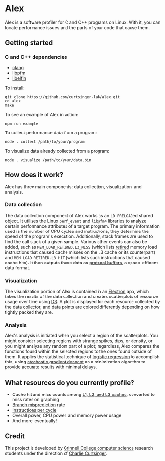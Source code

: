 # Alex

Alex is a software profiler for C and C++ programs on Linux. With it, you can locate performance issues and the parts of your code that cause them.

## Getting started

### C and C++ dependencies

- [clang](https://clang.llvm.org/)
- [libpfm](http://perfmon2.sourceforge.net/)
- [libelfin](https://github.com/aclements/libelfin)

To install:

```
git clone https://github.com/curtsinger-lab/alex.git
cd alex
make
```

To see an example of Alex in action:

```
npm run example
```

To collect performance data from a program:

```
node . collect /path/to/your/program
```

To visualize data already collected from a program:

```
node . visualize /path/to/your/data.bin
```

## How does it work?

Alex has three main components: data collection, visualization, and analysis.

### Data collection

The data collection component of Alex works as an `LD_PRELOAD`ed shared object. It utilizes the Linux `perf_event` and `libpfm4` libraries to analyze certain performance attributes of a target program. The primary information used is the number of CPU cycles and instructions; they determine the speed of the program's execution. Additionally, stack frames are used to find the call stack of a given sample. Various other events can also be added, such as `MEM_LOAD_RETIRED.L3_MISS` (which lists [retired](https://stackoverflow.com/a/22369286) memory load instructions that caused cache misses on the L3 cache or its counterpart) and `MEM_LOAD_RETIRED.L3_HIT` (which lists such instructions that caused cache hits). It then outputs these data as [protocol buffers](https://developers.google.com/protocol-buffers/), a space-efficent data format.

### Visualization

The visualization portion of Alex is contained in an [Electron](https://electronjs.org/) app, which takes the results of the data collection and creates scatterplots of resource usage over time using [D3](https://d3js.org/). A plot is displayed for each resource collected by the data collector, and data points are colored differently depending on how tightly packed they are.

### Analysis

Alex's analysis is initiated when you select a region of the scatterplots. You might consider selecting regions with strange spikes, dips, or density, or you might analyze any random part of a plot; regardless, Alex compares the functions found within the selected regions to the ones found outside of them. It applies the statistical technique of [logistic regression](https://en.wikipedia.org/wiki/Logistic_regression) to accomplish this, using [stochastic gradient descent](https://en.wikipedia.org/wiki/Stochastic_gradient_descent) as a minimization algorithm to provide accurate results with minimal delays.

## What resources do you currently profile?

- Cache hit and miss counts among [L1, L2, and L3 caches](https://en.wikipedia.org/wiki/Cache_hierarchy), converted to miss rates on graphing
- [Branch misprediction](https://en.wikipedia.org/wiki/Branch_misprediction) rate
- [Instructions per cycle](https://en.wikipedia.org/wiki/Instructions_per_cycle)
- Overall power, CPU power, and memory power usage
- And more, eventually!

## Credit

This project is developed by [Grinnell College computer science](https://github.com/grinnell-cs) research students under the direction of [Charlie Curtsinger](https://github.com/ccurtsinger).
